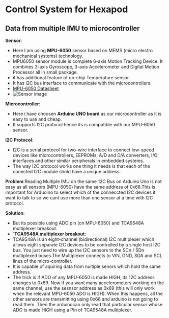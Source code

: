 # Control System for Hexapod
## Data from multiple IMU to microcontroller
 **Sensor**:
 - Here I am using **MPU-6050** sensor based on MEMS (micro electro mechanical systems) technology.
 - MPU6050 sensor module is complete 6-axis Motion Tracking Device. It combines 3-axis Gyroscope, 3-axis Accelerometer and Digital Motion Processor all in small package.
 - it has additional feature of on-chip Temperature sensor. 
 - It has I2C bus interface to communicate with the microcontrollers.
 - [ MPU-6050 Datasheet ](https://github.com/kapilgarg7568/Electronic-Club-Mini-Task-3/files/4626004/MPU-6000-Datasheet1.pdf)
 - ![Sensor image](https://user-images.githubusercontent.com/64272528/81891946-8031cf80-95c7-11ea-9e7e-08b2abaf57c5.jpeg)

 
 **Microcontroller**:
 - Here i have choosen **Arduino UNO board** as our microcontroller as it is easy to use and cheap.
 - It supports I2C protocol hence its is compatible with our MPU-6050 sensor.
 
 **I2C Protocol**:
 - I2C is a serial protocol for two-wire interface to connect low-speed devices like microcontrollers, EEPROMs, A/D and D/A converters, I/O interfaces and other similar peripherals in embedded systems.
 - The way I2C protocol works one thing it needs is that each of the conected I2C module shold have a unique address.
 
 
 
 
**Problem**:Reading Multiple IMU on the same 12C Bus on Arduino Uno is not easy as all sensors (MPU-6050) have the same address of 0x68.This is important for Arduoino to select which of the conneccted I2C devices it want to talk to so we cant use more than one sensor at a time with I2C protocol.

**Solution**:
- But its possible using ADO pin (on MPU-6050) and TCA9548A multiplexer breakout.
 - `**TCA9548A multiplexer breakout**:
 - TCA9548A is an eight-channel (bidirectional) I2C multiplexer which allows eight separate I2C devices to be controlled by a single host I2C bus. You just need to wire up the I2C sensors to the SCn / SDn multiplexed buses.The Multiplexer connects to VIN, GND, SDA and SCL lines of the micro-controller.
 - It is capable of aquiring data from nultiple senors which hold the same address.`
- The trick is if ADO of any MPU-6050 is made HIGH, its 12C address changes to 0x69. Now if you want many accelerometers working on the same channel, use the sesnsor address as 0x69 (this will only work when the relevant MPU-6050 ADO is HIGH). When this happens, all the other sensors are transmitting using 0x68 and arduino is not going to read them. Then the arduinocan only read that particular sensor whose ADO is made HIGH using a Pin of TCA9548A multiplexer.

